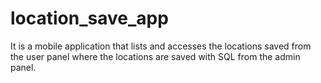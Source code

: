 # location_save_app
It is a mobile application that lists and accesses the locations saved from the user panel where the locations are saved with SQL from the admin panel.
